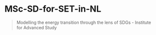 # MSc-SD-for-SET-in-NL
>Modelling the energy transition through the lens of SDGs - Institute for Advanced Study
